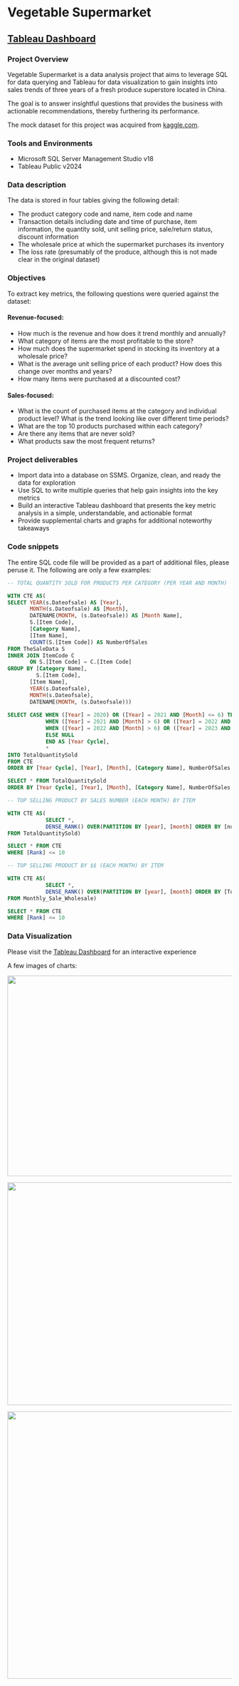 # Vegetable Supermarket

## [Tableau Dashboard](https://public.tableau.com/app/profile/shreya.thacker6577/viz/VegetableSupermarketPart1/Dashboardpart1)

### Project Overview
Vegetable Supermarket is a data analysis project that aims to leverage SQL for data querying and Tableau for data visualization to gain insights into sales trends of three years of a fresh produce superstore located in China. 

The goal is to answer insightful questions that provides the business with actionable recommendations, thereby furthering its performance. 

The mock dataset for this project was acquired from [kaggle.com](https://www.kaggle.com/datasets/yapwh1208/supermarket-sales-data). 

### Tools and Environments
- Microsoft SQL Server Management Studio v18
- Tableau Public v2024

### Data description
The data is stored in four tables giving the following detail:

- The product category code and name, item code and name
- Transaction details including date and time of purchase, item information, the quantity sold, unit selling price, sale/return status, discount information
- The wholesale price at which the supermarket purchases its inventory
- The loss rate (presumably of the produce, although this is not made clear in the original dataset)

### Objectives 
To extract key metrics, the following questions were queried against the dataset:

#### Revenue-focused:
- How much is the revenue and how does it trend monthly and annually?
- What category of items are the most profitable to the store?
- How much does the supermarket spend in stocking its inventory at a wholesale price?
- What is the average unit selling price of each product? How does this change over months and years?
- How many items were purchased at a discounted cost?

#### Sales-focused:
- What is the count of purchased items at the category and individual product level? What is the trend looking like over different time periods?
- What are the top 10 products purchased within each category?
- Are there any items that are never sold?
- What products saw the most frequent returns?

### Project deliverables
- Import data into a database on SSMS. Organize, clean, and ready the data for exploration
- Use SQL to write multiple queries that help gain insights into the key metrics
- Build an interactive Tableau dashboard that presents the key metric analysis in a simple, understandable, and actionable format
- Provide supplemental charts and graphs for additional noteworthy takeaways 

### Code snippets
The entire SQL code file will be provided as a part of additional files, please peruse it. The following are only a few examples:

``` SQL
-- TOTAL QUANTITY SOLD FOR PRODUCTS PER CATEGORY (PER YEAR AND MONTH)

WITH CTE AS(
SELECT YEAR(s.Dateofsale) AS [Year],
       MONTH(s.Dateofsale) AS [Month],
       DATENAME(MONTH, (s.Dateofsale)) AS [Month Name],
       S.[Item Code],
       [Category Name], 
       [Item Name],
       COUNT(S.[Item Code]) AS NumberOfSales 
FROM TheSaleData S
INNER JOIN ItemCode C
       ON S.[Item Code] = C.[Item Code]
GROUP BY [Category Name], 
         S.[Item Code], 
       [Item Name],
       YEAR(s.Dateofsale),
       MONTH(s.Dateofsale),
       DATENAME(MONTH, (s.Dateofsale)))
		
SELECT CASE WHEN ([Year] = 2020) OR ([Year] = 2021 AND [Month] <= 6) THEN 'Year 1'
            WHEN ([Year] = 2021 AND [Month] > 6) OR ([Year] = 2022 AND [Month] <= 6) THEN 'Year 2'
            WHEN ([Year] = 2022 AND [Month] > 6) OR ([Year] = 2023 AND [Month] <= 6) THEN 'Year 3'
            ELSE NULL
            END AS [Year Cycle],
            *
INTO TotalQuantitySold
FROM CTE 
ORDER BY [Year Cycle], [Year], [Month], [Category Name], NumberOfSales DESC

SELECT * FROM TotalQuantitySold
ORDER BY [Year Cycle], [Year], [Month], [Category Name], NumberOfSales DESC
```

``` SQL
-- TOP SELLING PRODUCT BY SALES NUMBER (EACH MONTH) BY ITEM

WITH CTE AS(
            SELECT *,
            DENSE_RANK() OVER(PARTITION BY [year], [month] ORDER BY [numberofsales] desc) AS [Rank]
FROM TotalQuantitySold)

SELECT * FROM CTE 
WHERE [Rank] <= 10

-- TOP SELLING PRODUCT BY $$ (EACH MONTH) BY ITEM

WITH CTE AS(
            SELECT *,
            DENSE_RANK() OVER(PARTITION BY [year], [month] ORDER BY [Total Sale Amount] desc) AS [Rank]
FROM Monthly_Sale_Wholesale)

SELECT * FROM CTE
WHERE [Rank] <= 10
```
### Data Visualization
Please visit the [Tableau Dashboard](https://public.tableau.com/app/profile/shreya.thacker6577/viz/VegetableSupermarketPart1/Dashboardpart1) for an interactive experience

A few images of charts:
<p align="center">
  <img width="700" height="450" src="https://github.com/ShreyaThacker/Vegetable-Supermarket/blob/main/Screenshot%202024-05-27%20200826.png">
</p>

<p align="center">
  <img width="700" height="500" src="https://github.com/ShreyaThacker/Vegetable-Supermarket/blob/main/tables.png">
</p>

<p align="center">
  <img width="1000" height="600" src="https://github.com/ShreyaThacker/Vegetable-Supermarket/blob/main/top%205.jpg">
</p>
